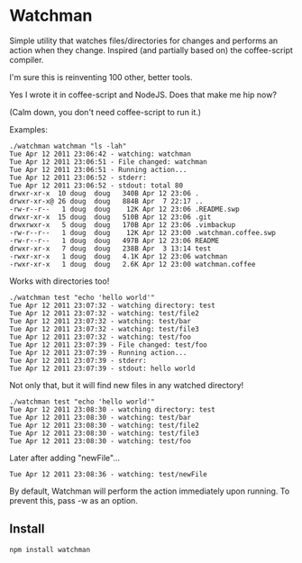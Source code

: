 Watchman
========

Simple utility that watches files/directories for changes and performs an action when they change. Inspired (and partially based on) the coffee-script compiler.

I'm sure this is reinventing 100 other, better tools.

Yes I wrote it in coffee-script and NodeJS. Does that make me hip now?

(Calm down, you don't need coffee-script to run it.)

Examples:

    ./watchman watchman "ls -lah"
    Tue Apr 12 2011 23:06:42 - watching: watchman
    Tue Apr 12 2011 23:06:51 - File changed: watchman
    Tue Apr 12 2011 23:06:51 - Running action...
    Tue Apr 12 2011 23:06:52 - stderr: 
    Tue Apr 12 2011 23:06:52 - stdout: total 80
    drwxr-xr-x  10 doug  doug   340B Apr 12 23:06 .
    drwxr-xr-x@ 26 doug  doug   884B Apr  7 22:17 ..
    -rw-r--r--   1 doug  doug    12K Apr 12 23:06 .README.swp
    drwxr-xr-x  15 doug  doug   510B Apr 12 23:06 .git
    drwxrwxr-x   5 doug  doug   170B Apr 12 23:06 .vimbackup
    -rw-r--r--   1 doug  doug    12K Apr 12 23:00 .watchman.coffee.swp
    -rw-r--r--   1 doug  doug   497B Apr 12 23:06 README
    drwxr-xr-x   7 doug  doug   238B Apr  3 13:14 test
    -rwxr-xr-x   1 doug  doug   4.1K Apr 12 23:06 watchman
    -rwxr-xr-x   1 doug  doug   2.6K Apr 12 23:00 watchman.coffee


Works with directories too!

    ./watchman test "echo 'hello world'"
    Tue Apr 12 2011 23:07:32 - watching directory: test
    Tue Apr 12 2011 23:07:32 - watching: test/file2
    Tue Apr 12 2011 23:07:32 - watching: test/bar
    Tue Apr 12 2011 23:07:32 - watching: test/file3
    Tue Apr 12 2011 23:07:32 - watching: test/foo
    Tue Apr 12 2011 23:07:39 - File changed: test/foo
    Tue Apr 12 2011 23:07:39 - Running action...
    Tue Apr 12 2011 23:07:39 - stderr: 
    Tue Apr 12 2011 23:07:39 - stdout: hello world

Not only that, but it will find new files in any watched directory!

    ./watchman test "echo 'hello world'"
    Tue Apr 12 2011 23:08:30 - watching directory: test
    Tue Apr 12 2011 23:08:30 - watching: test/bar
    Tue Apr 12 2011 23:08:30 - watching: test/file2
    Tue Apr 12 2011 23:08:30 - watching: test/file3
    Tue Apr 12 2011 23:08:30 - watching: test/foo

Later after adding "newFile"...

    Tue Apr 12 2011 23:08:36 - watching: test/newFile

By default, Watchman will perform the action immediately upon running. To prevent this, pass -w as an option.

Install
--------

    npm install watchman
